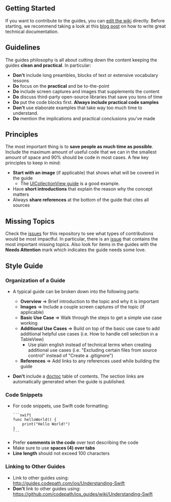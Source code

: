 ## Getting Started

If you want to contribute to the guides, you can [edit the wiki](https://github.com/codepath/ios_guides/wiki) directly. Before starting, we recommend taking a look at this [blog post](https://medium.com/@episod/writing-great-documentation-44d90367115a#.9nimc8n7t) on how to write great technical documentation.

## Guidelines

The guides philosophy is all about cutting down the content keeping the guides **clean and practical**. In particular:

 * **Don't** include long preambles, blocks of text or extensive vocabulary lessons
 * **Do** focus on the **practical** and be to-the-point
 * **Do** include screen captures and images that supplements the content 
 * **Do** discuss third-party open-source libraries that save you tons of time
 * **Do** put the code blocks first. **Always include practical code samples**
 * **Don't** use elaborate examples that take way too much time to understand.
 * **Do** mention the implications and practical conclusions you've made

## Principles

The most important thing is to **save people as much time as possible**. Include the maximum amount of useful code that we can in the smallest amount of space and 90% should be code in most cases. A few key principles to keep in mind:

 * **Start with an image** (if applicable) that shows what will be covered in the guide
   * The [UICollectionView guide](http://guides.codepath.com/ios/Collection-View-Guide) is a good example.
 * Have **short introductions** that explain the reason why the concept matters
 * Always **share references** at the bottom of the guide that cites all sources
 

## Missing Topics

Check the [issues](https://github.com/codepath/ios_guides/issues) for this repository to see what types of contributions would be most impactful. In particular, there is an [issue](https://github.com/codepath/ios_guides/issues/1) that contains the most important missing topics. Also look for items in the guides with the **Needs Attention** mark which indicates the guide needs some love.

## Style Guide

### Organization of a Guide

 * A typical guide can be broken down into the following parts:
    * **Overview** => Brief introduction to the topic and why it is important 
    * **Images** => Include a couple screen captures of the topic (if applicable)
    * **Basic Use Case** => Walk through the steps to get a simple use case working
    * **Additional Use Cases** => Build on top of the basic use case to add additional helpful use cases (i.e. How to handle cell selection in a TableView)
       * Use plain english instead of technical terms when creating additional use cases (i.e. "Excluding certain files from source control" instead of "Create a .gitignore")
    * **References** => Add links to any references used while building the guide 

 * **Don't** include a [doctoc](https://github.com/thlorenz/doctoc) table of contents. The section links are automatically generated when the guide is published.

### Code Snippets

 * For code snippets, use Swift code formatting:
   <pre><code>&#96;``swift
   func helloWorld() {
       print("Hello World!")
   }
   &#96;``</code></pre>
 * Prefer **comments in the code** over text describing the code
 * Make sure to use **spaces (4) over tabs**
 * **Line length** should not exceed 100 characters

### Linking to Other Guides

 * Link to other guides using: http://guides.codepath.com/ios/Understanding-Swift
 * **Don't** link to other guides using: https://github.com/codepath/ios_guides/wiki/Understanding-Swift
